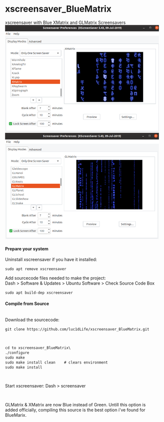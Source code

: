 # xscreensaver_BlueMatrix
xscreensaver with Blue XMatrix and GLMatrix Screensavers
<br />
![XMatrix_Screensaver](XMatrix.png)
<br />
![GLMatrix_Screensaver](GLMatrix.png)

#### Prepare your system
Uninstall xscreensaver if you have it installed:

    sudo apt remove xscreensaver

Add sourcecode files needed to make the project:
<br />
Dash > Software & Updates > Ubuntu Software > Check Source Code Box

    sudo apt build-dep xscreensaver

#### Compile from Source
<br />
Download the sourcecode:

    git clone https://github.com/luc1dLife/xscreensaver_BlueMatrix.git

<br />

    cd to xscreensaver_BlueMatrix\
    ./configure
    sudo make
    sudo make install clean    # clears environment
    sudo make install

<br />

Start xscreensaver:
    Dash > screensaver

<br />

GLMatrix & XMatrix are now Blue instead of Green. Untill this option is added officially, compiling this source is the best option i've found for BlueMarix. 


